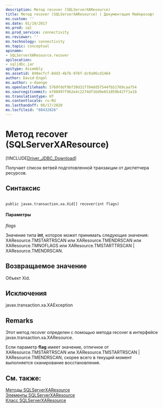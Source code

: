 ```yaml
---
description: Метод recover (SQLServerXAResource)
title: Метод recover (SQLServerXAResource) | Документация Майкрософт
ms.custom: ''
ms.date: 01/19/2017
ms.prod: sql
ms.prod_service: connectivity
ms.reviewer: ''
ms.technology: connectivity
ms.topic: conceptual
apiname:
- SQLServerXAResource.recover
apilocation:
- sqljdbc.jar
apitype: Assembly
ms.assetid: 840ecfcf-0dd3-4b7b-976f-dc9a96cd1464
author: David-Engel
ms.author: v-daenge
ms.openlocfilehash: 5769fddf9bf39d31f784dd57544fb51769caa754
ms.sourcegitcommit: e700497f962e4c2274df16d9e651059b42ff1a10
ms.translationtype: HT
ms.contentlocale: ru-RU
ms.lasthandoff: 08/17/2020
ms.locfileid: "88432826"
---
```

# <a name="recover-method-sqlserverxaresource"></a>Метод recover (SQLServerXAResource)
[!INCLUDE[Driver_JDBC_Download](../../../includes/driver_jdbc_download.md)]

  Получает список ветвей подготовленной транзакции от диспетчера ресурсов.  
  
## <a name="syntax"></a>Синтаксис  
  
```  
  
public javax.transaction.xa.Xid[] recover(int flags)  
```  
  
#### <a name="parameters"></a>Параметры  
 *flags*  
  
 Значение типа **int**, которое может принимать следующие значения: XAResource.TMSTARTRSCAN или XAResource.TMENDRSCAN или XAResource.TMNOFLAGS или XAResource.TMSTARTTRSCAN | XAResource.TMENDRSCAN.  
  
## <a name="return-value"></a>Возвращаемое значение  
 Объект Xid.  
  
## <a name="exceptions"></a>Исключения  
 javax.transaction.xa.XAException  
  
## <a name="remarks"></a>Remarks  
 Этот метод recover определен с помощью метода recover в интерфейсе javax.transaction.xa.XAResource.  
  
 Если параметр **flag** имеет значение, отличное от XAResource.TMSTARTRSCAN или XAResource.TMSTARTRSCAN | XAResource.TMENDRSCAN, скорее всего в текущий момент выполняется сканирование восстановления.  
  
## <a name="see-also"></a>См. также:  
 [Методы SQLServerXAResource](../../../connect/jdbc/reference/sqlserverxaresource-methods.md)   
 [Элементы SQLServerXAResource](../../../connect/jdbc/reference/sqlserverxaresource-members.md)   
 [Класс SQLServerXAResource](../../../connect/jdbc/reference/sqlserverxaresource-class.md)  
  
  
